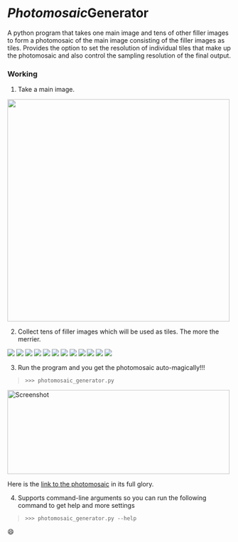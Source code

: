 # *Photomosaic***Generator**

A python program that takes one main image and tens of other filler images to form a photomosaic of the main image consisting of the filler images as tiles. Provides the option to set the resolution of individual tiles that make up the photomosaic and also control the sampling resolution of the final output.


### Working

1. Take a main image.

<img src="https://github.com/sarathsajan/photomosaic_generator/blob/master/main_image/img.jpg" width="500">




2. Collect tens of filler images which will be used as tiles. The more the merrier.

<img src="https://picsum.photos/200"> <img src="https://picsum.photos/201"> <img src="https://picsum.photos/199"> <img src="https://picsum.photos/202"> <img src="https://picsum.photos/203"> <img src="https://picsum.photos/198"> <img src="https://picsum.photos/197"> <img src="https://picsum.photos/204"> <img src="https://picsum.photos/205"> <img src="https://picsum.photos/202"> <img src="https://picsum.photos/196"> <img src="https://picsum.photos/206">




3. Run the program and you get the photomosaic auto-magically!!!

>`>>> photomosaic_generator.py`

<img src="https://i.paste.pics/9TCA0.png" width="500" height="189" alt="Screenshot">

Here is the [link to the photomosaic](https://drive.google.com/file/d/1drL4zTytPcjNhtJxCZqVFNnRZoJk9RLM/view?usp=sharing) in its full glory.

4. Supports command-line arguments so you can run the following command to get help and more settings

>`>>> photomosaic_generator.py --help`



:smile:
